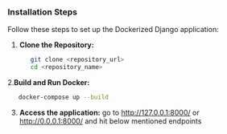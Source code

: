 ### Installation Steps

Follow these steps to set up the Dockerized Django application:

1. **Clone the Repository:**
   ```bash
      git clone <repository_url>
      cd <repository_name>
   ```

2.**Build and Run Docker:**
  ```bash
     docker-compose up --build
 ```

3. **Access the application:**
   go to http://127.0.0.1:8000/ or http://0.0.0.1:8000/ and hit below mentioned endpoints


